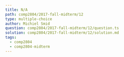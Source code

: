 ```yaml
---
title: N/A
path: comp2804/2017-fall-midterm/12
type: multiple-choice
author: Michiel Smid
question: comp2804/2017-fall-midterm/12/question.ts
solution: comp2804/2017-fall-midterm/12/solution.md
tags:
  - comp2804
  - comp2804-midterm
---
```


